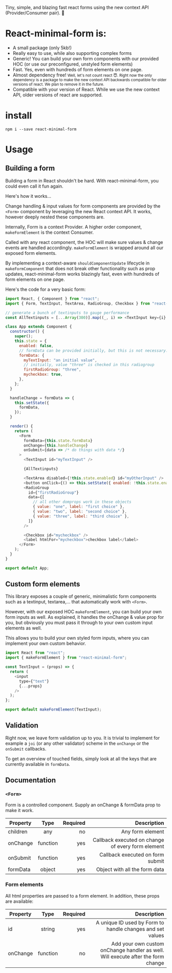 Tiny, simple, and blazing fast react forms using the new context API (Provider/Consumer pair). 🚀

# React-minimal-form is:
- A small package (only 5kb!)
- Really easy to use, while also supporting complex forms
- Generic! You can build your own form components with our provided HOC (or use our preconfigured, unstyled form elements)
- Fast. Yes, even with hundreds of form elements on one page.
- Almost dependency free! <small>Well, let's not count react 😇. Right now the only dependency is a package to make the new context API backwards compatible for older versions of react. We plan to remove it in the future.</small>
- Compatible with your version of React. While we use the new context API, older versions of react are supported.

# install
`npm i --save react-minimal-form`

# Usage
## Building a form
Building a form in React shouldn't be hard. With react-minimal-form, you could even call it fun again.

Here's how it works...

Change handling & input values for form components are provided by the `<Form>` component by leveraging the new React context API. It works, however deeply nested these components are.

Internally, Form is a context Provider. A higher order component, `makeFormElement` is the context Consumer.

Called with any react component, the HOC will make sure values & change events are handled accordingly. `makeFormElement` is wrapped around all our exposed form elements.

By implementing a context-aware `shouldComponentUpdate` lifecycle in `makeFormComponent` that does not break other functionality such as prop updates, react-minimal-form works blazingly fast, even with hundreds of form elements on one page.

Here's the code for a very basic form:

```js
import React, { Component } from "react";
import { Form, TextInput, TextArea, RadioGroup, Checkbox } from "react-minimal-form";

// generate a bunch of textinputs to gauge performance
const AllTextinputs = [...Array(300)].map((_, i) => <TextInput key={i} id={`myTextInput${i}`}/>);

class App extends Component {
  constructor() {
    super();
    this.state = {
      enabled: false,
      // formData can be provided initially, but this is not necessary.
      formData: {
        myTextInput: "an initial value",
        // initially, value "three" is checked in this radiogroup
        firstRadioGroup: "three",
        mycheckbox: true,
      },
    };
  }

  handleChange = formData => {
    this.setState({
      formData,
    });
  }

  render() {
    return (
      <Form
        formData={this.state.formData}
        onChange={this.handleChange}
        onSubmit={data => /* do things with data */}
      >
        <TextInput id="myTextInput" />

        {AllTextinputs}

        <TextArea disabled={!this.state.enabled} id="myOtherInput" />
        <button onClick={() => this.setState({ enabled: !this.state.enabled })}>enable</button>
        <RadioGroup
          id={"firstRadioGroup"}
          data={[
            // all other domprops work in these objects
            { value: "one", label: "first choice" },
            { value: "two", label: "second choice" },
            { value: "three", label: "third choice" },
          ]}
        />

        <Checkbox id="mycheckbox" />
        <label htmlFor="mycheckbox">checkbox label</label>
      </Form>
    );
  }
}

export default App;
```

## Custom form elements
This library exposes a couple of generic, minimalistic form components such as a textinput, textarea,... that automatically work with `<Form>`.

However, with our exposed HOC `makeFormElement`, you can build your own form inputs as well. As explained, it handles the onChange & value prop for you, but obviously you must pass it through to your own custom input elements as well.

This allows you to build your own styled form inputs, where you can implement your own custom behavior.

```js
import React from "react";
import { makeFormElement } from "react-minimal-form";

const TextInput = (props) => {
  return (
    <input
      type={"text"}
      {...props}
    />
  );
};

export default makeFormElement(TextInput);
```

## Validation
Right now, we leave form validation up to you. It is trivial to implement for example a `joi` (or any other validator) scheme in the `onChange` or the `onSubmit` callbacks.

To get an overview of touched fields, simply look at all the keys that are currently available in `formData`.

## Documentation

### `<Form>`
Form is a controlled component. Supply an onChange & formData prop to make it work.

| Property | Type | Required | Description
|----------|:----:|---------:|-----------:|
| children | any | no | Any form element |
| onChange | function | yes | Callback executed on change of every form element |
| onSubmit | function | yes | Callback executed on form submit |
| formData | object | yes | Object with all the form data |

### Form elements

All html properties are passed to a form element. In addition, these props are available:

| Property | Type | Required | Description
|----------|:----:|---------:|----------:|
| id | string | yes | A unique ID used by Form to handle changes and set values |
| onChange | function | no | Add your own custom onChange handler as well. Will execute after the form change |